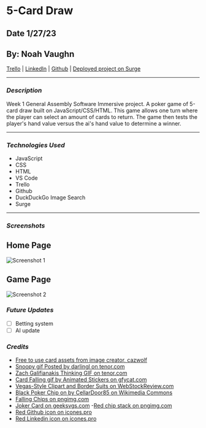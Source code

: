 # 5-Card Draw

## Date 1/27/23

## By: Noah Vaughn

[Trello](https://trello.com/b/sHGT3jGt/5-card-draw)
|
[LinkedIn](https://www.linkedin.com/in/noahvaughn/)
|
[Github](https://github.com/noahdvaughn)
|
[Deployed project on Surge](https://noahs-five-card-draw.surge.sh/index.html)

---

### **_Description_**

Week 1 General Assembly Software Immersive project. A poker game of 5-card draw built on JavaScript/CSS/HTML. This game allows one turn where the player can select an amount of cards to return. The game then tests the player's hand value versus the ai's hand value to determine a winner.

---

### **_Technologies Used_**

- JavaScript
- CSS
- HTML
- VS Code
- Trello
- Github
- DuckDuckGo Image Search
- Surge

---

### **_Screenshots_**

## Home Page

![Screenshot 1](https://imgur.com/FnyQtHY.png)

## Game Page

![Screenshot 2](https://imgur.com/gGEgDOi.png)

### **_Future Updates_**

- [ ] Betting system
- [ ] AI update

### **_Credits_**

- [Free to use card assets from image creator, cazwolf](https://cazwolf.itch.io/pixel-fantasy-cards)
- [Snoopy gif Posted by darlingl on tenor.com](https://tenor.com/view/snoopy-poker-gif-19739906)
- [Zach Galifianakis Thinking GIF on tenor.com](https://tenor.com/view/the-hangover-zach-galifianakis-math-card-counting-gambling-gif-3938292)
- [Card Falling gif by Animated Stickers on gfycat.com](https://gfycat.com/elegantbothbobolink-deck-of-cards-card-game-gambling-gaming-cards)
- [Vegas-Style Clipart and Border Suits on WebStockReview.com](https://webstockreview.net/pict/getfirst)
- [Black Poker Chip on by CellarDoor85 on Wikimedia Commons](https://commons.wikimedia.org/wiki/File:Casino_Chip.svg)
- [Falling Chips on pngimg.com](https://pngimg.com/image/48259)
- [Joker Card on geeksvgs.com](https://www.geeksvgs.com/id/241975) -[Red chip stack on pngimg.com](https://pngimg.com/image/48201)
- [Red Github icon on icones.pro](https://icones.pro/en/github-icon-logo-symbol-png-red/)
- [Red Linkedin icon on icones.pro](https://icones.pro/en/linkedin-red-round-icon/)
